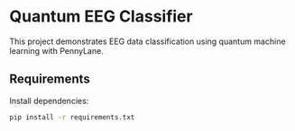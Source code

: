 # Quantum EEG Classifier

This project demonstrates EEG data classification using quantum machine learning with PennyLane.

## Requirements
Install dependencies:
```bash
pip install -r requirements.txt
